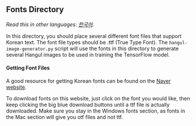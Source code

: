 ## Fonts Directory

*Read this in other languages: [한국어](README-ko.md).*

In this directory, you should place several different font files that support Korean text.
The font file types should be .ttf (True Type Font). The `hangul-image-generator.py` script
will use the fonts in this directory to generate several Hangul images to be used in
training the TensorFlow model.

#### Getting Font Files

A good resource for getting Korean fonts can be found on the
[Naver website](https://hangeul.naver.com/font).

To download fonts on this website, just click on the font you would like, then
keep clicking the big blue download buttons until a ttf file is actually downloaded.
Make sure you stay in the Windows fonts section, as fonts in the Mac section will give
you otf files and not ttf.
